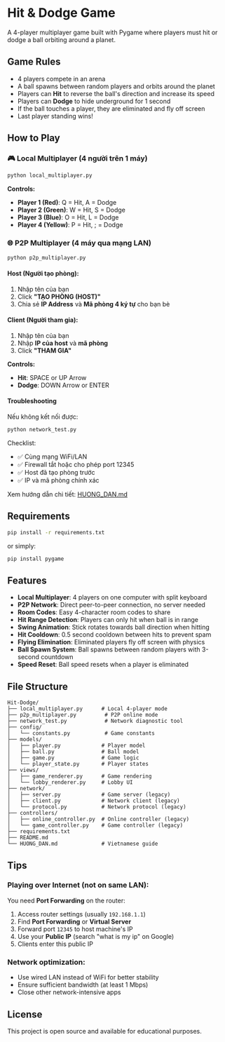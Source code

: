 # Hit & Dodge Game

A 4-player multiplayer game built with Pygame where players must hit or dodge a ball orbiting around a planet.

## Game Rules

- 4 players compete in an arena
- A ball spawns between random players and orbits around the planet
- Players can **Hit** to reverse the ball's direction and increase its speed
- Players can **Dodge** to hide underground for 1 second
- If the ball touches a player, they are eliminated and fly off screen
- Last player standing wins!

## How to Play

### 🎮 Local Multiplayer (4 người trên 1 máy)

```bash
python local_multiplayer.py
```

**Controls:**
- **Player 1 (Red)**: Q = Hit, A = Dodge
- **Player 2 (Green)**: W = Hit, S = Dodge
- **Player 3 (Blue)**: O = Hit, L = Dodge
- **Player 4 (Yellow)**: P = Hit, ; = Dodge

### 🌐 P2P Multiplayer (4 máy qua mạng LAN)

```bash
python p2p_multiplayer.py
```

#### Host (Người tạo phòng):
1. Nhập tên của bạn
2. Click **"TẠO PHÒNG (HOST)"**
3. Chia sẻ **IP Address** và **Mã phòng 4 ký tự** cho bạn bè

#### Client (Người tham gia):
1. Nhập tên của bạn
2. Nhập **IP của host** và **mã phòng**
3. Click **"THAM GIA"**

**Controls:**
- **Hit**: SPACE or UP Arrow
- **Dodge**: DOWN Arrow or ENTER

#### Troubleshooting

Nếu không kết nối được:
```bash
python network_test.py
```

Checklist:
- ✅ Cùng mạng WiFi/LAN
- ✅ Firewall tắt hoặc cho phép port 12345
- ✅ Host đã tạo phòng trước
- ✅ IP và mã phòng chính xác

Xem hướng dẫn chi tiết: [HUONG_DAN.md](HUONG_DAN.md)

## Requirements

```bash
pip install -r requirements.txt
```

or simply:

```bash
pip install pygame
```

## Features

- **Local Multiplayer**: 4 players on one computer with split keyboard
- **P2P Network**: Direct peer-to-peer connection, no server needed
- **Room Codes**: Easy 4-character room codes to share
- **Hit Range Detection**: Players can only hit when ball is in range
- **Swing Animation**: Stick rotates towards ball direction when hitting
- **Hit Cooldown**: 0.5 second cooldown between hits to prevent spam
- **Flying Elimination**: Eliminated players fly off screen with physics
- **Ball Spawn System**: Ball spawns between random players with 3-second countdown
- **Speed Reset**: Ball speed resets when a player is eliminated

## File Structure

```
Hit-Dodge/
├── local_multiplayer.py      # Local 4-player mode
├── p2p_multiplayer.py         # P2P online mode
├── network_test.py            # Network diagnostic tool
├── config/
│   └── constants.py           # Game constants
├── models/
│   ├── player.py             # Player model
│   ├── ball.py               # Ball model
│   ├── game.py               # Game logic
│   └── player_state.py       # Player states
├── views/
│   ├── game_renderer.py      # Game rendering
│   └── lobby_renderer.py     # Lobby UI
├── network/
│   ├── server.py             # Game server (legacy)
│   ├── client.py             # Network client (legacy)
│   └── protocol.py           # Network protocol (legacy)
├── controllers/
│   ├── online_controller.py  # Online controller (legacy)
│   └── game_controller.py    # Game controller (legacy)
├── requirements.txt
├── README.md
└── HUONG_DAN.md              # Vietnamese guide
```

## Tips

### Playing over Internet (not on same LAN):
You need **Port Forwarding** on the router:
1. Access router settings (usually `192.168.1.1`)
2. Find **Port Forwarding** or **Virtual Server**
3. Forward port `12345` to host machine's IP
4. Use your **Public IP** (search "what is my ip" on Google)
5. Clients enter this public IP

### Network optimization:
- Use wired LAN instead of WiFi for better stability
- Ensure sufficient bandwidth (at least 1 Mbps)
- Close other network-intensive apps

## License

This project is open source and available for educational purposes.